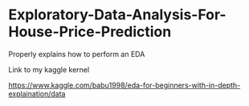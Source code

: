 # Exploratory-Data-Analysis-For-House-Price-Prediction
Properly explains how to perform an EDA

Link to my kaggle kernel 

https://www.kaggle.com/babu1998/eda-for-beginners-with-in-depth-explaination/data
